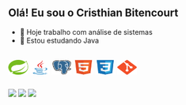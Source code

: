 ## Olá! Eu sou o Cristhian Bitencourt

- 🔭 Hoje trabalho com análise de sistemas
- 🌱 Estou estudando Java

<div style="display: inline_block"><br>
  <img align="center" alt="cris-Spring" height="30" width="40" src="https://github.com/devicons/devicon/blob/master/icons/spring/spring-original.svg">
  <img align="center" alt="cris-Java" height="30" width="40" src="https://github.com/devicons/devicon/blob/master/icons/java/java-original.svg">
  <img align="center" alt="cris-postgre" height="30" width="40" src="https://github.com/devicons/devicon/blob/master/icons/postgresql/postgresql-original.svg">
  <img align="center" alt="cris-HTML" height="30" width="40" src="https://github.com/devicons/devicon/blob/master/icons/html5/html5-original.svg">
  <img align="center" alt="cris-CSS" height="30" width="40" src="https://github.com/devicons/devicon/blob/master/icons/css3/css3-original.svg">
  <img align="center" alt="cris-git" height="30" width="40" src="https://github.com/devicons/devicon/blob/master/icons/git/git-original.svg">
</div>

  ##
 
<div> 
  <a href="https://www.linkedin.com/in/cristhian-bitencourt-588b3317a/" target="_blank"><img src="https://img.shields.io/badge/-LinkedIn-%230077B5?style=for-the-badge&logo=linkedin&logoColor=white" target="_blank"></a> 
  <a href = "mailto:cristhianthiagok@yahoo.com"><img src="https://img.shields.io/badge/-Gmail-%23333?style=for-the-badge&logo=gmail&logoColor=white" target="_blank"></a>
    <a href="https://www.instagram.com/cristhianbiten/" target="_blank"><img src="https://img.shields.io/badge/-Instagram-%23E4405F?style=for-the-badge&logo=instagram&logoColor=white" target="_blank"></a>
</div>

#

